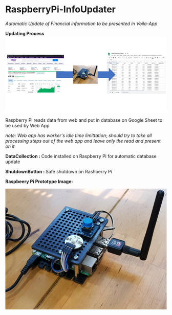 <h1> RaspberryPi-InfoUpdater </h1>
<i>Automatic Update of Financial information to be presented in Voila-App</i><br />

<b> Updating Process </b>
<img src=https://github.com/hkbtotw/RaspberryPi-InfoUpdater/blob/master/Process.JPG alt="Demo UI" width="1000"/>

<p> Raspberry Pi reads data from web and put in database on Google Sheet to be used by Web App </p>
<i> note: Web app has worker's idle time limittation; should try to take all processing steps out of the web app and leave only the read and present on it </i>

<b> DataCollection  : </b> Code installed on Raspberry Pi for automatic database update <br />

<b> ShutdownButton  : </b> Safe shutdown on Rashberry Pi <br />

<b>Raspbeery Pi Prototype Image:<br/></b>

<img src=https://github.com/hkbtotw/RaspberryPi-InfoUpdater/blob/master/RPI_Prototype.jpg alt="Prototype" width="1000"/>
